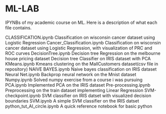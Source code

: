 # ML-LAB
IPYNBs of my academic course on ML. Here is a description of what each file contains.

CLASSIFICATION.ipynb
  Classification on wisconsin cancer dataset using Logistic Regression
Cancer_Classification.ipynb
  Classification on wisconsin cancer dataset using Logistic Regression, with visualization of PRC and ROC curves
DecisionTree.ipynb
  Decision tree Regression on the melbourne house pricing dataset
  Decision tree Classifier on IRIS dataset with PCA
KMeans.ipynb
  Kmeans clustering on the MallCustomers dataset(csv file in repository)
NAIVE BAYES.ipynb
  Naive bayes classification on IRIS dataset
Neural Net.ipynb
  Backprop neural network on the Mnist dataset
Numpy.ipynb
  Solved numpy exercise from a course i was pursuing
PCA.ipynb
  Implemented PCA on the IRIS dataset
Pre-processing.ipynb
  Preprocessing on the train dataset implementing Linear Regression
SVM-checkpoint.ipynb
  SVM classifier on IRIS datset with visualized decision boundaries
SVM.ipynb
  A simple SVM classifier on the IRIS datset
python_tut_AI_circle.ipynb 
  A quick reference notebook for basic python
